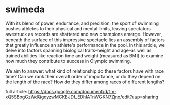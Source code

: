 # swimeda
With its blend of power, endurance, and precision, the sport of swimming pushes athletes to their physical and mental limits, leaving spectators awestruck as records are shattered and new champions emerge. However, beneath the surface of this impressive spectacle lies an assembly of factors that greatly influence an athlete's performance in the pool. In this article, we delve into factors spanning biological traits–height and age–as well as trained abilities like reaction time and weight (measured as BMI) to examine how much they contribute to success in Olympic swimming. 

We aim to answer: what kind of relationship do these factors have with race time? Can we rank their overall order of importance, or do they depend on the length of the race? How do they differ among races of different lengths?

full article: https://docs.google.com/document/d/1m-xQ5SBbgGzWdQgoyzwMCKEJDf_EDhIATnWGKN7Zjno/edit?usp=sharing
